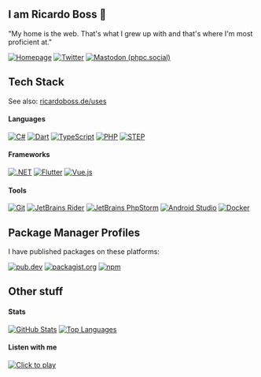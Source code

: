 ## I am Ricardo Boss 👋

"My home is the web. That's what I grew up with and that's where I'm most proficient at."

[![Homepage](https://img.shields.io/badge/ricardoboss.de-%2333aa66.svg?style=for-the-badge&logo=microsoft-edge&logoColor=white)](https://ricardoboss.de)
[![Twitter](https://img.shields.io/badge/@__ricardoboss-%231c9cea.svg?style=for-the-badge&logo=twitter&logoColor=white)](https://twitter.com/_ricardoboss)
<a rel="me nofollow" href="https://phpc.social/@ricardoboss"><img src="https://img.shields.io/badge/ricardoboss@phpc.social-%23006567.svg?style=for-the-badge&logo=mastodon&logoColor=white" alt="Mastodon (phpc.social)"></a>

## Tech Stack

See also: [ricardoboss.de/uses](https://ricardoboss.de/uses)

#### Languages

[![C#](https://img.shields.io/badge/C%23-%23239120.svg?style=for-the-badge&logo=c-sharp&logoColor=white)](#)
[![Dart](https://img.shields.io/badge/Dart-%230175c2.svg?style=for-the-badge&logo=dart&logoColor=white)](#)
[![TypeScript](https://img.shields.io/badge/TypeScript-%233178c6.svg?style=for-the-badge&logo=ts-node&logoColor=white)](#)
[![PHP](https://img.shields.io/badge/PHP-%23777bb4.svg?style=for-the-badge&logo=php&logoColor=white)](#)
[![STEP](https://img.shields.io/badge/STEP-%232c9fcb.svg?style=for-the-badge)](https://step-lang.dev)

#### Frameworks

[![.NET](https://img.shields.io/badge/.NET-%23512bd4.svg?style=for-the-badge)](#)
[![Flutter](https://img.shields.io/badge/Flutter-%2302569b.svg?style=for-the-badge&logo=flutter&logoColor=white)](#)
[![Vue.js](https://img.shields.io/badge/Vue.js-%234fc08d.svg?style=for-the-badge&logo=vue.js&logoColor=white)](#)

#### Tools

[![Git](https://img.shields.io/badge/Git-%23f05032.svg?style=for-the-badge&logo=git&logoColor=white)](#)
[![JetBrains Rider](https://img.shields.io/badge/Rider-%23000000.svg?style=for-the-badge&logo=rider&logoColor=white)](#)
[![JetBrains PhpStorm](https://img.shields.io/badge/PhpStorm-%23000000.svg?style=for-the-badge&logo=phpstorm&logoColor=white)](#)
[![Android Studio](https://img.shields.io/badge/Android_Studio-%233ddc84.svg?style=for-the-badge&logo=android-studio&logoColor=white)](#)
[![Docker](https://img.shields.io/badge/Docker-%232496ed.svg?style=for-the-badge&logo=docker&logoColor=white)](#)

## Package Manager Profiles

I have published packages on these platforms:

[![pub.dev](https://img.shields.io/badge/pub.dev-ricardoboss.de-%230175c2.svg?style=for-the-badge&logo=dart)](https://pub.dev/publishers/ricardoboss.de/packages)
[![packagist.org](https://img.shields.io/badge/Packagist-ricardoboss-%23f28d1a.svg?style=for-the-badge&logo=packagist)](https://packagist.org/packages/ricardoboss)
[![npm](https://img.shields.io/badge/npm-ricardoboss-%23cb3837.svg?style=for-the-badge&logo=npm)](https://www.npmjs.com/~ricardoboss)

## Other stuff

#### Stats

[![GitHub Stats](https://github-readme-stats.vercel.app/api?username=ricardoboss&hide_title=true&include_all_commits=true&count_private=true)](#)
[![Top Languages](https://github-readme-stats.vercel.app/api/top-langs?username=ricardoboss&layout=compact)](#)

#### Listen with me

[![Click to play](https://spotify-github-profile.vercel.app/api/view?uid=9uch48y3s8j6b2vn9zmk67z7n&cover_image=true&theme=novatorem&bar_color=53b14f&bar_color_cover=true)](https://spotify-github-profile.vercel.app/api/view?uid=9uch48y3s8j6b2vn9zmk67z7n&redirect=true)
